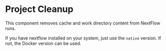 # Project Cleanup

This component removes cache and work directory content from NextFlow runs.

If you have nextflow installed on your system, just use the `native` version. If not, the Docker version can be used.
